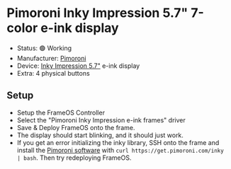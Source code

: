 # Pimoroni Inky Impression 5.7" 7-color e-ink display

- Status: 🟢 Working
- Manufacturer: [Pimoroni](https://shop.pimoroni.com/)
- Device: [Inky Impression 5.7"](https://shop.pimoroni.com/products/inky-impression-5-7?variant=32298701324371) e-ink display
- Extra: 4 physical buttons

## Setup

- Setup the FrameOS Controller
- Select the "Pimoroni Inky Impression e-ink frames" driver
- Save & Deploy FrameOS onto the frame.
- The display should start blinking, and it should just work.
- If you get an error initializing the inky library, SSH onto the frame and install the [Pimoroni software](https://shop.pimoroni.com/products/inky-impression-7-3?variant=40512683376723) with `curl https://get.pimoroni.com/inky | bash`. Then try redeploying FrameOS.
